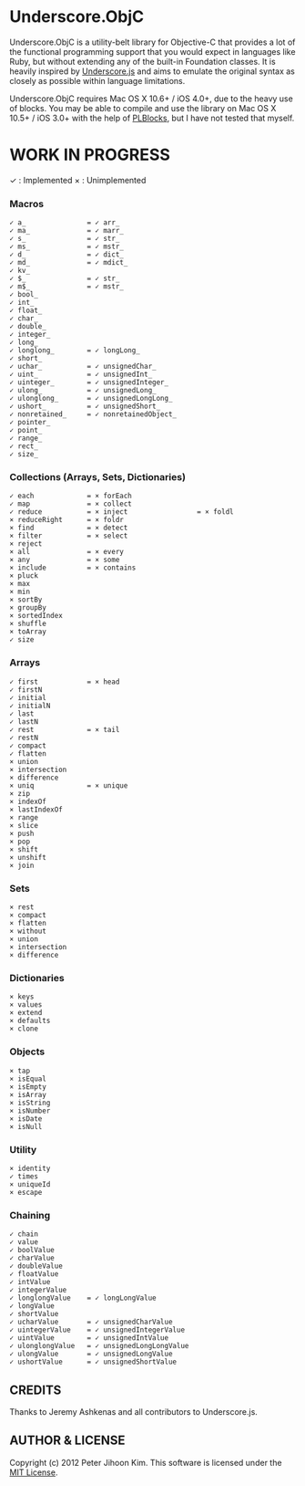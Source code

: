 # Underscore.ObjC

Underscore.ObjC is a utility-belt library for Objective-C that provides a lot of the functional programming support that you would expect in languages like Ruby, but without extending any of the built-in Foundation classes. It is heavily inspired by [Underscore.js](http://documentcloud.github.com/underscore) and aims to emulate the original syntax as closely as possible within language limitations.

Underscore.ObjC requires Mac OS X 10.6+ / iOS 4.0+, due to the heavy use of blocks. You may be able to compile and use the library on Mac OS X 10.5+ / iOS 3.0+ with the help of [PLBlocks](http://code.google.com/p/plblocks/), but I have not tested that myself.

# WORK IN PROGRESS

✓ : Implemented
× : Unimplemented

### Macros

```
✓ a_               = ✓ arr_
✓ ma_              = ✓ marr_
✓ s_               = ✓ str_
✓ ms_              = ✓ mstr_
✓ d_               = ✓ dict_
✓ md_              = ✓ mdict_
✓ kv_
✓ $_               = ✓ str_
✓ m$_              = ✓ mstr_
✓ bool_
✓ int_
✓ float_
✓ char_
✓ double_
✓ integer_
✓ long_
✓ longlong_        = ✓ longLong_
✓ short_
✓ uchar_           = ✓ unsignedChar_
✓ uint_            = ✓ unsignedInt_
✓ uinteger_        = ✓ unsignedInteger_
✓ ulong_           = ✓ unsignedLong_
✓ ulonglong_       = ✓ unsignedLongLong_
✓ ushort_          = ✓ unsignedShort_
✓ nonretained_     = ✓ nonretainedObject_
✓ pointer_
✓ point_
✓ range_
✓ rect_
✓ size_
```

### Collections (Arrays, Sets, Dictionaries)

```
✓ each             = × forEach
✓ map              = × collect
✓ reduce           = × inject                 = × foldl
× reduceRight      = × foldr
× find             = × detect
× filter           = × select
× reject
× all              = × every
× any              = × some
× include          = × contains
× pluck
× max
× min
× sortBy
× groupBy
× sortedIndex
× shuffle
× toArray
✓ size
```

### Arrays

```
✓ first            = × head
✓ firstN
✓ initial
✓ initialN
✓ last
✓ lastN
✓ rest             = × tail
✓ restN
✓ compact
✓ flatten
× union
× intersection
× difference
× uniq             = × unique
× zip
× indexOf
× lastIndexOf
× range
× slice
× push
× pop
× shift
× unshift
× join
```

### Sets

```
× rest
× compact
× flatten
× without
× union
× intersection
× difference
```

### Dictionaries

```
× keys
× values
× extend
× defaults
× clone
```

### Objects

```
× tap
× isEqual
× isEmpty
× isArray
× isString
× isNumber
× isDate
× isNull
```

### Utility

```
× identity
✓ times
× uniqueId
× escape
```

### Chaining

```
✓ chain
✓ value
✓ boolValue
✓ charValue
✓ doubleValue
✓ floatValue
✓ intValue
✓ integerValue
✓ longlongValue    = ✓ longLongValue
✓ longValue
✓ shortValue
✓ ucharValue       = ✓ unsignedCharValue
✓ uintegerValue    = ✓ unsignedIntegerValue
✓ uintValue        = ✓ unsignedIntValue
✓ ulonglongValue   = ✓ unsignedLongLongValue
✓ ulongValue       = ✓ unsignedLongValue
✓ ushortValue      = ✓ unsignedShortValue
```

## CREDITS

Thanks to Jeremy Ashkenas and all contributors to Underscore.js.

## AUTHOR & LICENSE

Copyright (c) 2012 Peter Jihoon Kim. This software is licensed under the [MIT License](http://github.com/petejkim/specta/raw/master/LICENSE).
